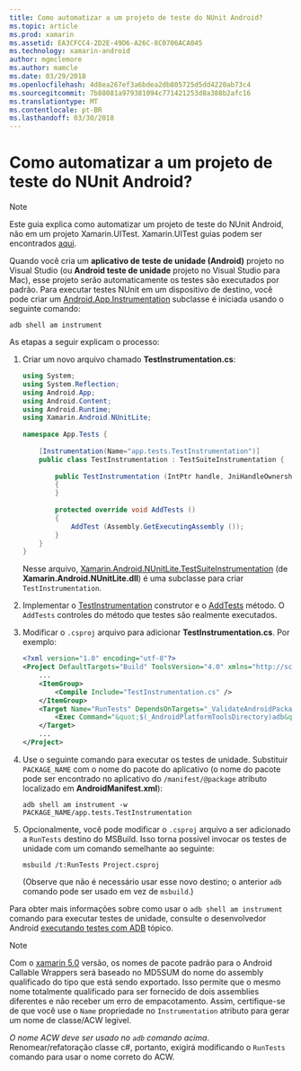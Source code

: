 ```yaml
---
title: Como automatizar a um projeto de teste do NUnit Android?
ms.topic: article
ms.prod: xamarin
ms.assetid: EA3CFCC4-2D2E-49D6-A26C-8C0706ACA045
ms.technology: xamarin-android
author: mgmclemore
ms.author: mamcle
ms.date: 03/29/2018
ms.openlocfilehash: 4d8ea267ef3a6bdea2db805725d5dd4220ab73c4
ms.sourcegitcommit: 7b88081a979381094c771421253d8a388b2afc16
ms.translationtype: MT
ms.contentlocale: pt-BR
ms.lasthandoff: 03/30/2018
---
```

# <a name="how-do-i-automate-an-android-nunit-test-project"></a>Como automatizar a um projeto de teste do NUnit Android?

> [!NOTE]
> Este guia explica como automatizar um projeto de teste do NUnit Android, não em um projeto Xamarin.UITest. Xamarin.UITest guias podem ser encontrados [aqui](https://docs.microsoft.com/appcenter/test-cloud/preparing-for-upload/uitest).

Quando você cria um **aplicativo de teste de unidade (Android)** projeto no Visual Studio (ou **Android teste de unidade** projeto no Visual Studio para Mac), esse projeto serão automaticamente os testes são executados por padrão.
Para executar testes NUnit em um dispositivo de destino, você pode criar um [Android.App.Instrumentation](https://developer.xamarin.com/api/type/Android.App.Instrumentation/) subclasse é iniciada usando o seguinte comando: 

```shell
adb shell am instrument 
```

As etapas a seguir explicam o processo:

1.  Criar um novo arquivo chamado **TestInstrumentation.cs**: 

    ```cs 
    using System;
    using System.Reflection;
    using Android.App;
    using Android.Content;
    using Android.Runtime;
    using Xamarin.Android.NUnitLite;
     
    namespace App.Tests {
     
        [Instrumentation(Name="app.tests.TestInstrumentation")]
        public class TestInstrumentation : TestSuiteInstrumentation {
     
            public TestInstrumentation (IntPtr handle, JniHandleOwnership transfer) : base (handle, transfer)
            {
            }
     
            protected override void AddTests ()
            {
                AddTest (Assembly.GetExecutingAssembly ());
            }
        }
    }
    ```
    Nesse arquivo, [Xamarin.Android.NUnitLite.TestSuiteInstrumentation](https://developer.xamarin.com/api/type/Xamarin.Android.NUnitLite.TestSuiteInstrumentation/) (de **Xamarin.Android.NUnitLite.dll**) é uma subclasse para criar `TestInstrumentation`.

2.  Implementar o [TestInstrumentation](https://developer.xamarin.com/api/constructor/Xamarin.Android.NUnitLite.TestSuiteInstrumentation.TestSuiteInstrumentation/p/System.IntPtr/Android.Runtime.JniHandleOwnership/) construtor e o [AddTests](https://developer.xamarin.com/api/member/Xamarin.Android.NUnitLite.TestSuiteInstrumentation.AddTests%28%29) método. O `AddTests` controles do método que testes são realmente executados.

3.  Modificar o `.csproj` arquivo para adicionar **TestInstrumentation.cs**. Por exemplo:

    ```xml
    <?xml version="1.0" encoding="utf-8"?>
    <Project DefaultTargets="Build" ToolsVersion="4.0" xmlns="http://schemas.microsoft.com/developer/msbuild/2003">
        ...
        <ItemGroup>
            <Compile Include="TestInstrumentation.cs" />
        </ItemGroup>
        <Target Name="RunTests" DependsOnTargets="_ValidateAndroidPackageProperties">
            <Exec Command="&quot;$(_AndroidPlatformToolsDirectory)adb&quot; $(AdbTarget) $(AdbOptions) shell am instrument -w $(_AndroidPackage)/app.tests.TestInstrumentation" />
        </Target>
        ...
    </Project>
    ```

3.  Use o seguinte comando para executar os testes de unidade. Substituir `PACKAGE_NAME` com o nome do pacote do aplicativo (o nome do pacote pode ser encontrado no aplicativo do `/manifest/@package` atributo localizado em **AndroidManifest.xml**):

    ```shell
    adb shell am instrument -w PACKAGE_NAME/app.tests.TestInstrumentation
    ```

4.  Opcionalmente, você pode modificar o `.csproj` arquivo a ser adicionado a `RunTests` destino do MSBuild. Isso torna possível invocar os testes de unidade com um comando semelhante ao seguinte:

    ```shell
    msbuild /t:RunTests Project.csproj
    ```
    (Observe que não é necessário usar esse novo destino; o anterior `adb` comando pode ser usado em vez de `msbuild`.)

Para obter mais informações sobre como usar o `adb shell am instrument` comando para executar testes de unidade, consulte o desenvolvedor Android [executando testes com ADB](https://developer.android.com/studio/test/command-line.html#RunTestsDevice) tópico.


> [!NOTE]
> Com o [xamarin 5.0](https://developer.xamarin.com/releases/android/xamarin.android_5/xamarin.android_5.1/#Android_Callable_Wrapper_Naming) versão, os nomes de pacote padrão para o Android Callable Wrappers será baseado no MD5SUM do nome do assembly qualificado do tipo que está sendo exportado. Isso permite que o mesmo nome totalmente qualificado para ser fornecido de dois assemblies diferentes e não receber um erro de empacotamento. Assim, certifique-se de que você use o `Name` propriedade no `Instrumentation` atributo para gerar um nome de classe/ACW legível.

_O nome ACW deve ser usado no `adb` comando acima_.
Renomear/refatoração classe c#, portanto, exigirá modificando o `RunTests` comando para usar o nome correto do ACW.

